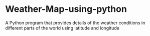 # Weather-Map-using-python
A Python program that provides details of the weather conditions in different parts of the world using latitude and longitude

